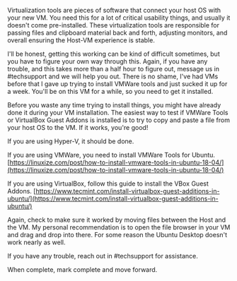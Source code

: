 Virtualization tools are pieces of software that connect your host OS
with your new VM. You need this for a lot of critical usability things,
and usually it doesn't come pre-installed. These virtualization tools
are responsible for passing files and clipboard material back and forth,
adjusting monitors, and overall ensuring the Host-VM experience is
stable.

I'll be honest, getting this working can be kind of difficult sometimes,
but you have to figure your own way through this. Again, if you have any
trouble, and this takes more than a half hour to figure out, message us
in \#techsupport and we will help you out. There is no shame, I've had
VMs before that I gave up trying to install VMWare tools and just sucked
it up for a week. You'll be on this VM for a while, so you need to get
it installed.

Before you waste any time trying to install things, you might have
already done it during your VM installation. The easiest way to test if
VMWare Tools or VirtualBox Guest Addons is installed is to try to copy
and paste a file from your host OS to the VM. If it works, you're good!

If you are using Hyper-V, it should be done.

If you are using VMWare, you need to install VMWare Tools for Ubuntu.
[https://linuxize.com/post/how-to-install-vmware-tools-in-ubuntu-18-04/](https://linuxize.com/post/how-to-install-vmware-tools-in-ubuntu-18-04/)

If you are using VirtualBox, follow this guide to install the VBox Guest
Addons.
[https://www.tecmint.com/install-virtualbox-guest-additions-in-ubuntu/](https://www.tecmint.com/install-virtualbox-guest-additions-in-ubuntu/)

Again, check to make sure it worked by moving files between the Host and
the VM. My personal recommendation is to open the file browser in your
VM and drag and drop into there. For some reason the Ubuntu Desktop
doesn't work nearly as well.

If you have any trouble, reach out in \#techsupport for assistance.

When complete, mark complete and move forward. 
